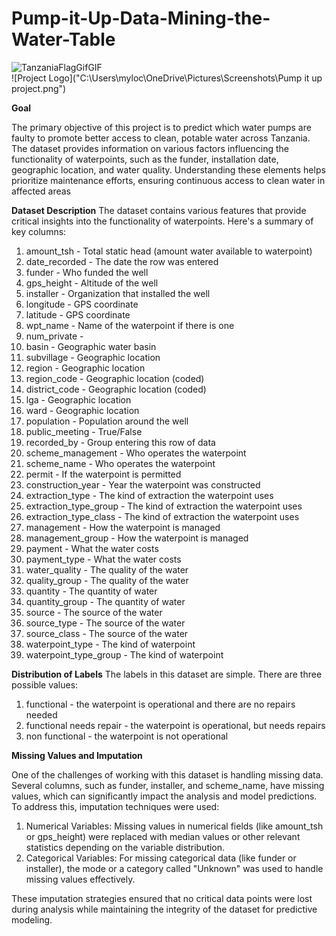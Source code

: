 # Pump-it-Up-Data-Mining-the-Water-Table
![TanzaniaFlagGifGIF](https://github.com/user-attachments/assets/003d570e-11fd-4dd2-9978-b9731f2741b2)                                     
![Project Logo]("C:\Users\myloc\OneDrive\Pictures\Screenshots\Pump it up project.png")

**Goal**

The primary objective of this project is to predict which water pumps are faulty to promote better access to clean, potable water across Tanzania. The dataset provides information on various factors influencing the functionality of waterpoints, such as the funder, installation date, geographic location, and water quality. Understanding these elements helps prioritize maintenance efforts, ensuring continuous access to clean water in affected areas

**Dataset Description**
The dataset contains various features that provide critical insights into the functionality of waterpoints. Here's a summary of key columns:
1) amount_tsh - Total static head (amount water available to waterpoint)
2) date_recorded - The date the row was entered
3) funder - Who funded the well
4) gps_height - Altitude of the well
5) installer - Organization that installed the well
6) longitude - GPS coordinate
7) latitude - GPS coordinate
8) wpt_name - Name of the waterpoint if there is one
9) num_private -
10) basin - Geographic water basin
11) subvillage - Geographic location
12) region - Geographic location
13) region_code - Geographic location (coded)
14) district_code - Geographic location (coded)
15) lga - Geographic location
16) ward - Geographic location
17) population - Population around the well
18) public_meeting - True/False
19) recorded_by - Group entering this row of data
20) scheme_management - Who operates the waterpoint
21) scheme_name - Who operates the waterpoint
22) permit - If the waterpoint is permitted
23) construction_year - Year the waterpoint was constructed
24) extraction_type - The kind of extraction the waterpoint uses
25) extraction_type_group - The kind of extraction the waterpoint uses
26) extraction_type_class - The kind of extraction the waterpoint uses
27) management - How the waterpoint is managed
28) management_group - How the waterpoint is managed
29) payment - What the water costs
30) payment_type - What the water costs
31) water_quality - The quality of the water
32) quality_group - The quality of the water
33) quantity - The quantity of water
35) quantity_group - The quantity of water
36) source - The source of the water
37) source_type - The source of the water
38) source_class - The source of the water
39) waterpoint_type - The kind of waterpoint
40) waterpoint_type_group - The kind of waterpoint

**Distribution of Labels**
The labels in this dataset are simple. There are three possible values:
1) functional - the waterpoint is operational and there are no repairs needed
2) functional needs repair - the waterpoint is operational, but needs repairs
3) non functional - the waterpoint is not operational

**Missing Values and Imputation**

One of the challenges of working with this dataset is handling missing data. Several columns, such as funder, installer, and scheme_name, have missing values, which can significantly impact the analysis and model predictions. To address this, imputation techniques were used:

1) Numerical Variables: Missing values in numerical fields (like amount_tsh or gps_height) were replaced with median values or other 
   relevant statistics depending on the variable distribution.
2) Categorical Variables: For missing categorical data (like funder or installer), the mode or a category called "Unknown" was used to 
   handle missing values effectively.

These imputation strategies ensured that no critical data points were lost during analysis while maintaining the integrity of the dataset for predictive modeling.
   
